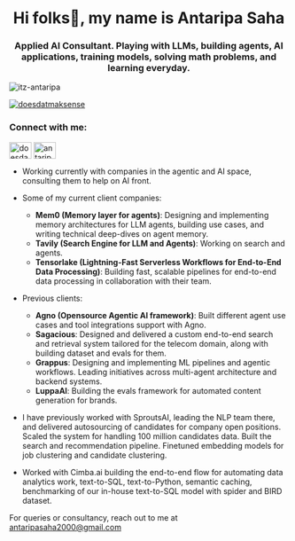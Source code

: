 <h1 align="center">Hi folks👋, my name is Antaripa Saha</h1>
<h3 align="center">Applied AI Consultant. Playing with LLMs, building agents, AI applications, training models, solving math problems, and learning everyday.</h3>

<p align="left"> <img src="https://komarev.com/ghpvc/?username=itz-antaripa&label=Profile%20views&color=0e75b6&style=flat" alt="itz-antaripa" /> </p>
<p align="left"> <a href="https://twitter.com/doesdatmaksense" target="blank"><img src="https://img.shields.io/twitter/follow/doesdatmaksense?logo=twitter&style=for-the-badge" alt="doesdatmaksense" /></a> </p>

<h3 align="left">Connect with me:</h3>
<p align="left">
<a href="https://twitter.com/doesdatmaksense" target="blank"><img align="center" src="https://cdn.jsdelivr.net/npm/simple-icons@3.0.1/icons/twitter.svg" alt="doesdatmaksense" height="30" width="40" /></a>
<a href="https://www.linkedin.com/in/antaripa-saha/" target="blank"><img align="center" src="https://cdn.jsdelivr.net/npm/simple-icons@3.0.1/icons/linkedin.svg" alt="antaripa saha" height="30" width="40" /></a>


- Working currently with companies in the agentic and AI space, consulting them to help on AI front.

- Some of my current client companies:
  - **Mem0 (Memory layer for agents)**: Designing and implementing memory architectures for LLM agents, building use cases, and writing technical deep-dives on agent memory.
  - **Tavily (Search Engine for LLM and Agents)**: Working on search and agents.
  - **Tensorlake (Lightning-Fast Serverless Workflows for End-to-End Data Processing)**: Building fast, scalable pipelines for end-to-end data processing in collaboration with their team.

- Previous clients:
  - **Agno (Opensource Agentic AI framework)**: Built different agent use cases and tool integrations support with Agno.
  - **Sagacious**: Designed and delivered a custom end-to-end search and retrieval system tailored for the telecom domain, along with building dataset and evals for them.
  - **Grappus**: Designing and implementing ML pipelines and agentic workflows. Leading initiatives across multi-agent architecture and backend systems.
  - **LuppaAI**: Building the evals framework for automated content generation for brands.
 
- I have previously worked with SproutsAI, leading the NLP team there, and delivered autosourcing of candidates for company open positions. Scaled the system for handling 100 million candidates data. Built the search and recommendation pipeline. Finetuned embedding models for job clustering and candidate clustering.
- Worked with Cimba.ai building the end-to-end flow for automating data analytics work, text-to-SQL, text-to-Python, semantic caching, benchmarking of our in-house text-to-SQL model with spider and BIRD dataset.

For queries or consultancy, reach out to me at antaripasaha2000@gmail.com
